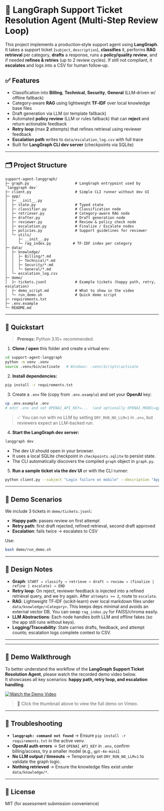 # 🧰 LangGraph Support Ticket Resolution Agent (Multi‑Step Review Loop)

This project implements a production‑style support agent using **LangGraph**. It takes a support ticket (`subject`, `description`), **classifies** it, performs **RAG retrieval** per category, **drafts** a response, runs a **policy/quality review**, and if needed **refines & retries** (up to 2 review cycles). If still not compliant, it **escalates** and logs into a CSV for human follow‑up.

## ✅ Features
- Classification into **Billing**, **Technical**, **Security**, **General** (LLM‑driven w/ offline fallback)
- Category‑aware **RAG** using lightweight **TF‑IDF** over local knowledge base files
- Draft generation via LLM (or template fallback)
- Automated **policy review** (LLM or rules fallback) that can **reject** and return actionable feedback
- **Retry loop** (max **2** attempts) that refines retrieval using reviewer feedback
- **Escalation path** writes to `data/escalation_log.csv` with full trace
- Built for **LangGraph CLI dev server** (checkpoints via SQLite)

---

## 🗂 Project Structure

```
support-agent-langgraph/
├─ graph.py                     # LangGraph entrypoint used by `langgraph dev`
├─ client.py                    # Simple CLI runner without dev UI
├─ app/
│  ├─ __init__.py
│  ├─ state.py                  # Typed state
│  ├─ classifier.py             # Classification node
│  ├─ retriever.py              # Category-aware RAG node
│  ├─ drafter.py                # Draft generation node
│  ├─ reviewer.py               # Review & policy check node
│  ├─ escalation.py             # Finalize / Escalate nodes
│  ├─ policies.py               # Support guidelines for reviewer
│  └─ utils/
│     ├─ __init__.py
│     └─ rag_index.py          # TF-IDF index per category
├─ data/
│  ├─ knowledge/
│  │  ├─ Billing/*.md
│  │  ├─ Technical/*.md
│  │  ├─ Security/*.md
│  │  └─ General/*.md
│  └─ escalation_log.csv
├─ demo/
│  ├─ tickets.jsonl             # Example tickets (happy path, retry, escalation)
│  ├─ demo_script.md            # What to show in the video
│  └─ run_demo.sh               # Quick demo script
├─ requirements.txt
├─ .env.example
└─ README.md
```

---

## 🚀 Quickstart

> **Prereqs:** Python 3.10+ recommended.

1) **Clone / open** this folder and create a virtual env:
```bash
cd support-agent-langgraph
python -m venv .venv
source .venv/bin/activate   # Windows: .venv\Scripts\activate
```

2) **Install dependencies:**
```bash
pip install -r requirements.txt
```

3) Create a `.env` file (copy from `.env.example`) and set your **OpenAI** key:
```bash
cp .env.example .env
# edit .env and set OPENAI_API_KEY=...  (and optionally OPENAI_MODEL=gpt-4o-mini)
```

> ✅ You can run with no LLM by setting `DRY_RUN_NO_LLM=1` in `.env`, but reviewers expect an LLM-backed run.

4) **Start the LangGraph dev server:**
```bash
langgraph dev
```
- The dev UI should open in your browser.
- It uses a local SQLite checkpoint in `checkpoints.sqlite` to persist state.
- The CLI automatically discovers the compiled `graph` object in `graph.py`.

5) **Run a sample ticket via the dev UI** or with the CLI runner:
```bash
python client.py --subject "Login failure on mobile" --description "App shows 403 after 2FA on iOS 17"
```

---

## 🧪 Demo Scenarios

We include 3 tickets in `demo/tickets.jsonl`:
- **Happy path**: passes review on first attempt
- **Retry path**: first draft rejected, refined retrieval, second draft approved
- **Escalation**: fails twice → escalates to CSV

Use:
```bash
bash demo/run_demo.sh
```

---

## 🧱 Design Notes

- **Graph**: `START → classify → retrieve → draft → review → (finalize | refine | escalate) → END`
- **Retry loop**: On reject, reviewer feedback is injected into a refined retrieval query, and we try again. After `attempts >= 2`, route to `escalate`.
- **RAG**: Lightweight TF‑IDF (scikit‑learn) over local markdown files under `data/knowledge/<Category>`. This keeps deps minimal and avoids an external vector DB. You can swap `rag_index.py` for FAISS/chroma easily.
- **LLM Abstractions**: Each node handles both LLM and offline fakes (so the app still runs without keys).
- **Logging/Traceability**: State carries drafts, feedback, and attempt counts; escalation logs complete context to CSV.

---

---

## 🎥 Demo Walkthrough

To better understand the workflow of the **LangGraph Support Ticket Resolution Agent**, please watch the recorded demo video below.  
It showcases all key scenarios: **happy path, retry loop, and escalation handling**.

[![Watch the Demo Video](https://i.vimeocdn.com/video/1114183190_640.webp)](https://vimeo.com/1114183190/54da836be5?ts=184540&share=copy)

> 🔗 Click the thumbnail above to view the full demo on Vimeo.

---

## 🧯 Troubleshooting

- **`langgraph: command not found`** → Ensure `pip install -r requirements.txt` in the active venv.
- **OpenAI auth errors** → Set `OPENAI_API_KEY` in `.env`, confirm billing/access, try a smaller model (e.g., `gpt-4o-mini`).
- **No LLM output / timeouts** → Temporarily set `DRY_RUN_NO_LLM=1` to validate the graph logic.
- **Nothing retrieved** → Ensure the knowledge files exist under `data/knowledge/*`.

---

## 📜 License
MIT (for assessment submission convenience)
